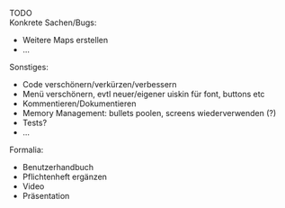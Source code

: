 TODO  
Konkrete Sachen/Bugs:

- Weitere Maps erstellen
- ...


Sonstiges:
- Code verschönern/verkürzen/verbessern
- Menü verschönern, evtl neuer/eigener uiskin für font, buttons etc
- Kommentieren/Dokumentieren
- Memory Management: bullets poolen, screens wiederverwenden (?)
- Tests?
- ...


Formalia:
- Benutzerhandbuch
- Pflichtenheft ergänzen
- Video
- Präsentation
